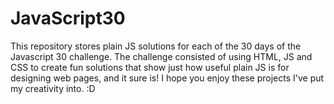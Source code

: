 # JavaScript30
This repository stores plain JS solutions for each of the 30 days of the Javascript 30 challenge. The challenge consisted of using HTML, JS and CSS to create fun solutions that show just how useful plain JS is for designing web pages, and it sure is! I hope you enjoy these projects I've put my creativity into. :D
